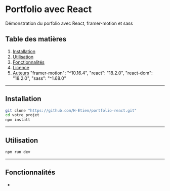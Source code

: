 # Portfolio avec React

Démonstration du porfolio avec React, framer-motion et sass

## Table des matières

1. [Installation](#installation)
2. [Utilisation](#utilisation)
3. [Fonctionnalités](#fonctionnalités)
4. [Licence](#licence)
5. [Auteurs](#auteurs)
   "framer-motion": "^10.16.4",
   "react": "18.2.0",
   "react-dom": "18.2.0",
   "sass": "^1.68.0"

---

## Installation

```bash
git clone "https://github.com/H-Etien/portfolio-react.git"
cd votre_projet
npm install
```

---

## Utilisation

```bash
npm run dev
```

---

## Fonctionnalités

-

